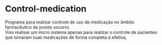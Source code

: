 # Control-medication
Programa para realizar controle de uso de medicação no âmbito farmacêutico de pronto socorro.
<br> Viso realisar um micro sistema apenas para realizar o controle de pacientes que tomaram suas medicações de forma completa e efetiva,
